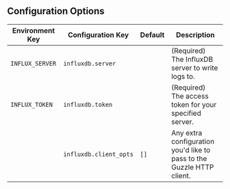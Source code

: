 ## Configuration Options

| Environment Key | Configuration Key      | Default | Description                                                           |
|-----------------|------------------------|---------|-----------------------------------------------------------------------|
| `INFLUX_SERVER` | `influxdb.server`      |         | (Required) The InfluxDB server to write logs to.                      |
| `INFLUX_TOKEN`  | `influxdb.token`       |         | (Required) The access token for your specified server.                |
|                 | `influxdb.client_opts` | `[]`    | Any extra configuration you'd like to pass to the Guzzle HTTP client. |
